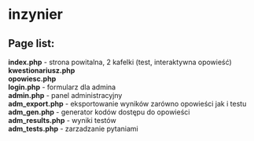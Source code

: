 # inzynier

## Page list: 
**index.php** - strona powitalna, 2 kafelki (test, interaktywna opowieść)<br>
**kwestionariusz.php**<br>
**opowiesc.php**<br>
**login.php** - formularz dla admina<br>
**admin.php** - panel administracyjny<br>
**adm_export.php** - eksportowanie wyników zarówno opowieści jak i testu<br>
**adm_gen.php** - generator kodów dostępu do opowieści<br>
**adm_results.php** - wyniki testów<br>
**adm_tests.php** - zarzadzanie pytaniami<br>

